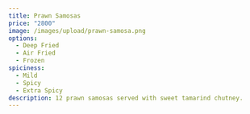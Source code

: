 ```yaml
---
title: Prawn Samosas
price: "2800"
image: /images/upload/prawn-samosa.png
options:
  - Deep Fried
  - Air Fried
  - Frozen
spiciness:
  - Mild
  - Spicy
  - Extra Spicy
description: 12 prawn samosas served with sweet tamarind chutney.
---
```

